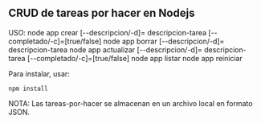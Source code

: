 ## CRUD de tareas por hacer en Nodejs

USO: 
node app crear [--descripcion/-d]= descripcion-tarea [--completado/-c]=[true/false]
node app borrar [--descripcion/-d]= descripcion-tarea 
node app actualizar [--descripcion/-d]= descripcion-tarea [--completado/-c]=[true/false]
node app listar 
node app reiniciar
 
Para instalar, usar:
```
npm install
```

NOTA: Las tareas-por-hacer se almacenan en un archivo local en formato JSON.
